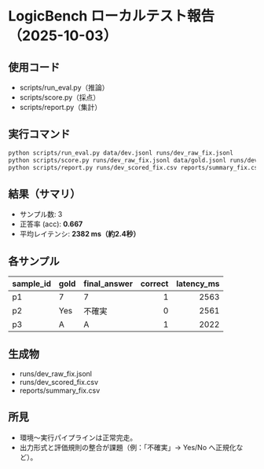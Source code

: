 # LogicBench ローカルテスト報告（2025-10-03）

## 使用コード
- scripts/run_eval.py（推論）
- scripts/score.py（採点）
- scripts/report.py（集計）

## 実行コマンド
```bash
python scripts/run_eval.py data/dev.jsonl runs/dev_raw_fix.jsonl
python scripts/score.py runs/dev_raw_fix.jsonl data/gold.jsonl runs/dev_scored_fix.csv
python scripts/report.py runs/dev_scored_fix.csv reports/summary_fix.csv
```

## 結果（サマリ）
- サンプル数: 3  
- 正答率 (acc): **0.667**  
- 平均レイテンシ: **2382 ms（約2.4秒）**

## 各サンプル
| sample_id | gold | final_answer | correct | latency_ms |
|---|---|---|---:|---:|
| p1 | 7   | 7     | 1 | 2563 |
| p2 | Yes | 不確実 | 0 | 2561 |
| p3 | A   | A     | 1 | 2022 |

## 生成物
- runs/dev_raw_fix.jsonl
- runs/dev_scored_fix.csv
- reports/summary_fix.csv

## 所見
- 環境～実行パイプラインは正常完走。  
- 出力形式と評価規則の整合が課題（例：「不確実」→ Yes/No へ正規化など）。

